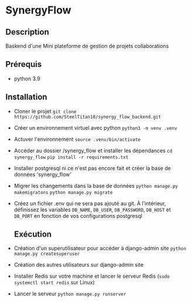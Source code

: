 # SynergyFlow

## Description

Baskend d'une Mini plateforme de gestion de projets collaborations

## Prérequis

- python 3.9

## Installation

- Cloner le projet
  `git clone https://github.com/SteelTitan18/synergy_flow_backend.git`

- Créer un environnement virtuel avec python
  `python3 -m venv .venv`

- Actuver l'environnement
  `source .venv/bin/activate`

- Accéder au dossier /synergy_flow et installer les dépendances
  `cd synergy_flow`
  `pip install -r requirements.txt`

- Installer postgresql ni ce n'est pas encore fait et créer la base de données 'synergy_flow'

- Migrer les changements dans la base de données
  `python manage.py makemigratons`
  `python manage.py migrate`

- Créez un fichier .env qui ne sera pas ajouté au git. À l'intérieur, définissez les variables `DB_NAME`, `DB_USER`, `DB_PASSWORD`,
  `DB_HOST` et `DB_PORT` en fonction de vos configurations postgresql

  ## Exécution

- Création d'un superutilisateur pour accéder à django-admin site `python manage.py createsuperuser`

- Création des autres utilisateurs sur django-admin site

- Installer Redis sur votre machine et lancer le serveur Redis (`sudo systemctl start redis` sur Linux)

- Lancer le serveur `python manage.py runserver`
